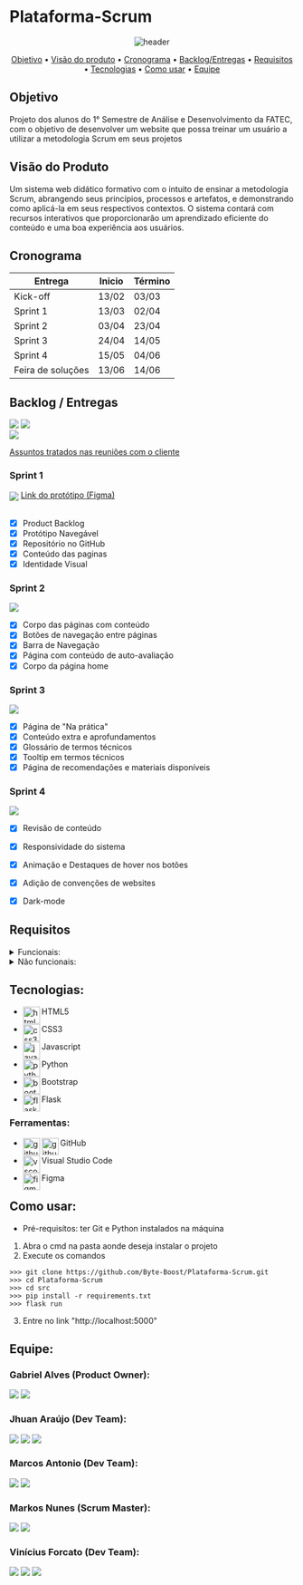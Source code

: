# Plataforma-Scrum
   <p align="center">
   <image alt="header" src="https://github.com/Byte-Boost/Plataforma-Scrum/assets/105757405/57b655f5-5d5e-4ee2-b6a0-fb33140c08ca"/>
   </p>
      
   <p align="center">
     <a href ="#objetivo">Objetivo</a>  •
     <a href ="#visão-do-produto">Visão do produto</a>  • 
     <a href ="#cronograma">Cronograma</a>  • 
     <a href ="#backlog--entregas">Backlog/Entregas</a>  •
     <a href ="#requisitos">Requisitos</a>  •
     <a href ="#tecnologias">Tecnologias</a>  •
     <a href ="#como-usar">Como usar</a>   •
     <a href ="#equipe">Equipe</a>
   </p>





## Objetivo
   Projeto dos alunos do 1° Semestre de Análise e Desenvolvimento da FATEC, com o objetivo de desenvolver um website que possa treinar um usuário a utilizar a metodologia Scrum em seus projetos




## Visão do Produto
   Um sistema web didático formativo com o intuito de ensinar a metodologia Scrum,
   abrangendo seus princípios, processos e artefatos, e demonstrando como aplicá-la 
   em seus respectivos contextos. O sistema contará com recursos interativos que 
   proporcionarão um aprendizado eficiente do conteúdo e uma boa experiência aos usuários.
   
   
   
   
## Cronograma
   | Entrega           | Inicio | Término | 
   |-------------------|--------|---------|
   | Kick-off          | 13/02  |  03/03  |
   | Sprint 1          | 13/03  |  02/04  |
   | Sprint 2          | 03/04  |  23/04  |
   | Sprint 3          | 24/04  |  14/05  |
   | Sprint 4          | 15/05  |  04/06  |
   | Feira de soluções | 13/06  |  14/06  |




## Backlog / Entregas
<img src="https://user-images.githubusercontent.com/76211125/229362966-0310a3f1-28d6-4aff-ae06-82c73c010da6.png#gh-light-mode-only"/>
<img src="https://user-images.githubusercontent.com/76211125/229362969-6ef214f0-3e15-470a-8883-bc509d7954c9.png#gh-dark-mode-only"/>
<br>
<img src=https://github.com/Byte-Boost/Plataforma-Scrum/assets/76211125/39511b68-8a60-4c13-8c43-6ff542bc9305#gh-dark-mode-only" />

<a href="https://github.com/Byte-Boost/Plataforma-Scrum/blob/main/docs/reunioes.md">Assuntos tratados nas reuniões com o cliente</a>

   ### Sprint 1
   <img align="center" src="https://user-images.githubusercontent.com/76211125/229383417-ba242c58-2333-438b-bd94-cf28c7dbcfa7.gif" />
   <a href="https://www.figma.com/proto/KvENKMg6KXd5eWzcGwpaIf/Plataforma-Scrum-Prot%C3%B3tipo?node-id=14-2&scaling=min-zoom&page-id=0%3A1&starting-point-node-id=14%3A2&hotspot-hints=0&hide-ui=1">Link do protótipo (Figma)</a><br><br>

   - [x] Product Backlog
   - [x] Protótipo Navegável
   - [x] Repositório no GitHub
   - [x] Conteúdo das paginas
   - [x] Identidade Visual

   ### Sprint 2
   <img align="center" src="https://github.com/Byte-Boost/Plataforma-Scrum/assets/76211125/d6cde91a-2d64-4a86-8912-6d5005c443f0" />

   - [x] Corpo das páginas com conteúdo
   - [x] Botões de navegação entre páginas
   - [x] Barra de Navegação 
   - [x] Página com conteúdo de auto-avaliação
   - [x] Corpo da página home

   ### Sprint 3
   <img align="center" src="https://github.com/Byte-Boost/Plataforma-Scrum/assets/76211125/a67cb6d6-7015-4195-ba93-f95fc3f58fc1" />
   
   - [x] Página de "Na prática"
   - [x] Conteúdo extra e aprofundamentos
   - [x] Glossário de termos técnicos
   - [X] Tooltip em termos técnicos
   - [x] Página de recomendações e materiais disponíveis

   ### Sprint 4
   <img align="center" src="https://github.com/Byte-Boost/Plataforma-Scrum/assets/76211125/dcf91485-7156-4b0a-b573-20f6b40b4e24" /> 

   - [x] Revisão de conteúdo
   - [x] Responsividade do sistema
   - [x] Animação e Destaques de hover nos botões
   - [x] Adição de convenções de websites
   - [x] Dark-mode




## Requisitos
<details>
   <summary>Funcionais:</summary>
   <ul>
      <li> Linguagem Python (Requisito Fatec)</li>
      <li> Linguagem HTML e CSS (Requisito Fatec)</li>
      <li> Uso do framework Bootstrap</li>
      <li> Apresentação via Github</li>
      <li>O sistema web deverá ser intuitivo e não ter poluições de informações, isso deverá ser
      uma preocupação constante dos desenvolvedores sugestões de controles serão bem-
      vindas e bem avaliadas.</li>
      <li>Criar um sistema de avaliação (Processo, Produto e Conhecimento em disciplina, SM., PO., TD)</li>
      <li>Processo Scrum</li>
      <li>Burndown</li>
      <li>Product Backlog</li>
      <li>Sprint</li>
      <li>Sprint Planning</li>
      <li>Sprint Review</li>
      <li>Sprint Backlog</li>
      <li>Dailys</li>
      <li>Retrospective</li>
      <li>DOR – Definition of Ready</li>
      <li>DOD – Definition of Done</li>
      <li>Planning Poker</li>
      <li>Kanban</li>
      <li>Artefatos do Scrum</li>
      <li>MVP</li>
   <ul>
</details>
<details>
   <summary>Não funcionais:</summary>
   <ul>
      <li>Documentação via Github</li>
      <li>Linguagem de programação Python, framework Flask.</li>
      <li>Linguagem de marcação HTML e CSS.</li>
   </ul>
</details>




## Tecnologias:
* <p>
   <img align="left" title="html5-logo" height="30px" src="https://user-images.githubusercontent.com/76211125/227503111-49bb0b02-2f06-4696-82e6-fbd8d0daed21.png"/>
   HTML5
 </p>

* <p>
   <img align="left" title="css3-logo" height="30px" src="https://user-images.githubusercontent.com/76211125/227503103-bb7005d7-5f2f-46e4-adb5-92ef19ce677d.png"/>
   CSS3
 </p>

* <p>
   <img align="left" title="javascript" height="30px" src="https://user-images.githubusercontent.com/76211125/219962802-66165ad6-0869-47ca-8be3-9c64440f9dff.png"/>
   Javascript
 </p>

* <p>
   <img align="left" title="python" height="30px" src="https://user-images.githubusercontent.com/76211125/227505058-d6d60925-3738-478f-8b23-3eb586431a1a.png"/>
   Python
 </p>

* <p>
   <img align="left" title="bootstrap" height="30px" src="https://user-images.githubusercontent.com/76211125/227509792-60a17912-2bf2-4700-a23c-886a32bd8811.png"/>
   Bootstrap
 </p>

* <p>
   <img align="left" title="flask" height="30px" src="https://user-images.githubusercontent.com/76211125/227565311-a366f66f-78db-44b0-8616-54146e9d7e28.png"/>
   Flask
 </p>

### Ferramentas:
* <p>
   <img align="left" title="github-dark" height="30px" src="https://user-images.githubusercontent.com/76211125/227561942-1503fb74-eb8e-41d1-936e-bf22bc2d70eb.png#gh-dark-mode-only"/>
   <img align="left" title="github-light" height="30px" src="https://user-images.githubusercontent.com/76211125/227561896-a90cea71-7431-4908-ac8d-71fc02603eeb.png#gh-light-mode-only"/>
   GitHub
 </p>

* <p>
   <img align="left" title="vscode" height="30px" src="https://user-images.githubusercontent.com/76211125/227505063-5839c5e0-9524-41ff-9d24-ce6cbaf217a6.png"/>
   Visual Studio Code
 </p>

* <p>
   <img align="left" title="figma-logo" height="30px" src="https://user-images.githubusercontent.com/76211125/227502784-c94d5e2d-2e39-449b-ba85-053b9106b979.png"/>
   Figma
</p>




## Como usar:
* Pré-requisítos: ter Git e Python instalados na máquina 

1. Abra o cmd na pasta aonde deseja instalar o projeto
2. Execute os comandos 
```
>>> git clone https://github.com/Byte-Boost/Plataforma-Scrum.git
>>> cd Plataforma-Scrum
>>> cd src
>>> pip install -r requirements.txt
>>> flask run
```
3. Entre no link "http://localhost:5000"

      
      
      
## Equipe:
   ### Gabriel Alves (Product Owner):
   [<img src="https://img.shields.io/badge/LinkedIn-0077B5?style=for-the-badge&logo=linkedin&logoColor=white">](https://www.linkedin.com/in/gabriel-alves-de-souza-5b7747267)
   [<img src="https://img.shields.io/badge/GitHub-171515?style=for-the-badge&logo=github&logoColor=white">](https://github.com/gabriel15asouza)
   

   ### Jhuan Araújo (Dev Team): 
   [<img src="https://img.shields.io/badge/LinkedIn-0077B5?style=for-the-badge&logo=linkedin&logoColor=white">](
   https://www.linkedin.com/in/jhuan-araújo-de-souza-372233230)
   [<img src="https://img.shields.io/badge/GitHub-171515?style=for-the-badge&logo=github&logoColor=white">](https://github.com/TheRabbitDev)
   [<img src="https://img.shields.io/badge/Instagram-E4405F?style=for-the-badge&logo=instagram&logoColor=white">](https://www.instagram.com/_hollow.rabbit_)


   ### Marcos Antonio (Dev Team): 
   [<img src="https://img.shields.io/badge/LinkedIn-0077B5?style=for-the-badge&logo=linkedin&logoColor=white">](
   https://www.linkedin.com/in/marcos-antonio-329449268)
   [<img src="https://img.shields.io/badge/GitHub-171515?style=for-the-badge&logo=github&logoColor=white">](https://github.com/Marcos-Antonio-Rodrigues-dos-Santos)


   ### Markos Nunes (Scrum Master): 
   [<img src="https://img.shields.io/badge/LinkedIn-0077B5?style=for-the-badge&logo=linkedin&logoColor=white">](https://linkedin.com/in/markos-vinícius-nunes-230448268)
   [<img src="https://img.shields.io/badge/GitHub-171515?style=for-the-badge&logo=github&logoColor=white">](https://github.com/MarkVN2)


   ### Vinícius Forcato (Dev Team): 
   [<img src="https://img.shields.io/badge/LinkedIn-0077B5?style=for-the-badge&logo=linkedin&logoColor=white">](https://www.linkedin.com/in/vinícius-felipe-forcato-789462268)
   [<img src="https://img.shields.io/badge/GitHub-171515?style=for-the-badge&logo=github&logoColor=white">](https://github.com/nininhosam)
   [<img src="https://img.shields.io/badge/Instagram-E4405F?style=for-the-badge&logo=instagram&logoColor=white">](https://www.instagram.com/nao_sou_felps)
